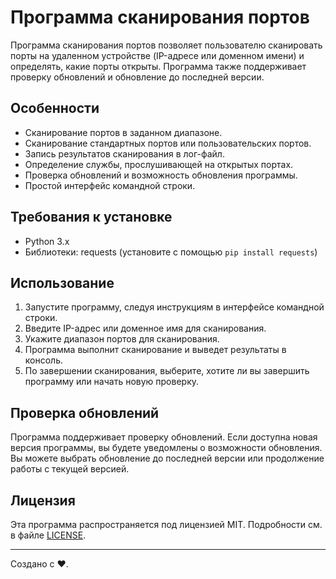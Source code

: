 # Программа сканирования портов

Программа сканирования портов позволяет пользователю сканировать порты на удаленном устройстве (IP-адресе или доменном имени) и определять, какие порты открыты. Программа также поддерживает проверку обновлений и обновление до последней версии.

## Особенности

- Сканирование портов в заданном диапазоне.
- Сканирование стандартных портов или пользовательских портов.
- Запись результатов сканирования в лог-файл.
- Определение службы, прослушивающей на открытых портах.
- Проверка обновлений и возможность обновления программы.
- Простой интерфейс командной строки.

## Требования к установке

- Python 3.x
- Библиотеки: requests (установите с помощью `pip install requests`)

## Использование

1. Запустите программу, следуя инструкциям в интерфейсе командной строки.
2. Введите IP-адрес или доменное имя для сканирования.
3. Укажите диапазон портов для сканирования.
4. Программа выполнит сканирование и выведет результаты в консоль.
5. По завершении сканирования, выберите, хотите ли вы завершить программу или начать новую проверку.

## Проверка обновлений

Программа поддерживает проверку обновлений. Если доступна новая версия программы, вы будете уведомлены о возможности обновления. Вы можете выбрать обновление до последней версии или продолжение работы с текущей версией.

## Лицензия

Эта программа распространяется под лицензией MIT. Подробности см. в файле [LICENSE](LICENSE).

---

Создано с ❤️.

